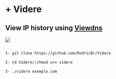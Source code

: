 # + Videre <br>

## View IP history using [Viewdns](https://viewdns.info/iphistory/)

<img src=".videre.png">

```markdown

1- git clone https://github.com/RodricBr/Videre

2- cd Videre/;chmod u+x videre

3- ./videre exemplo.com
```
